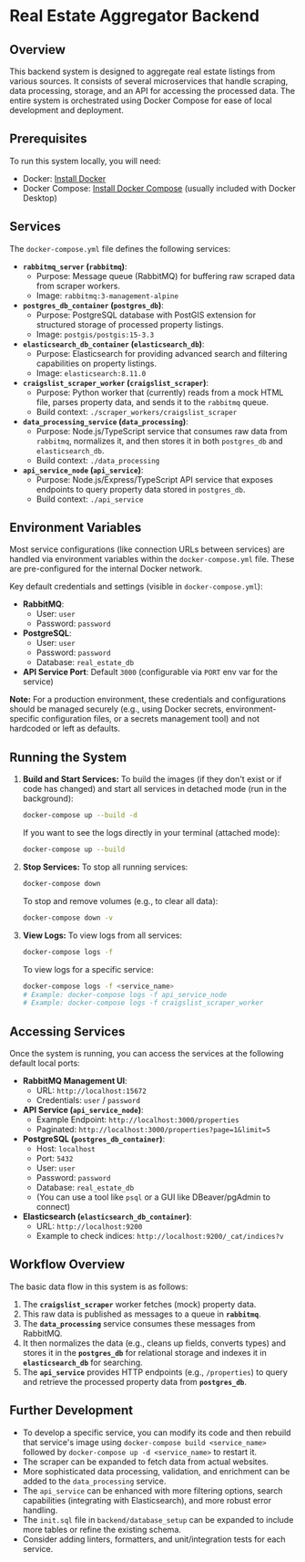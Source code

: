 # Real Estate Aggregator Backend

## Overview

This backend system is designed to aggregate real estate listings from various sources. It consists of several microservices that handle scraping, data processing, storage, and an API for accessing the processed data. The entire system is orchestrated using Docker Compose for ease of local development and deployment.

## Prerequisites

To run this system locally, you will need:
- Docker: [Install Docker](https://docs.docker.com/get-docker/)
- Docker Compose: [Install Docker Compose](https://docs.docker.com/compose/install/) (usually included with Docker Desktop)

## Services

The `docker-compose.yml` file defines the following services:

-   **`rabbitmq_server` (`rabbitmq`)**:
    -   Purpose: Message queue (RabbitMQ) for buffering raw scraped data from scraper workers.
    -   Image: `rabbitmq:3-management-alpine`
-   **`postgres_db_container` (`postgres_db`)**:
    -   Purpose: PostgreSQL database with PostGIS extension for structured storage of processed property listings.
    -   Image: `postgis/postgis:15-3.3`
-   **`elasticsearch_db_container` (`elasticsearch_db`)**:
    -   Purpose: Elasticsearch for providing advanced search and filtering capabilities on property listings.
    -   Image: `elasticsearch:8.11.0`
-   **`craigslist_scraper_worker` (`craigslist_scraper`)**:
    -   Purpose: Python worker that (currently) reads from a mock HTML file, parses property data, and sends it to the `rabbitmq` queue.
    -   Build context: `./scraper_workers/craigslist_scraper`
-   **`data_processing_service` (`data_processing`)**:
    -   Purpose: Node.js/TypeScript service that consumes raw data from `rabbitmq`, normalizes it, and then stores it in both `postgres_db` and `elasticsearch_db`.
    -   Build context: `./data_processing`
-   **`api_service_node` (`api_service`)**:
    -   Purpose: Node.js/Express/TypeScript API service that exposes endpoints to query property data stored in `postgres_db`.
    -   Build context: `./api_service`

## Environment Variables

Most service configurations (like connection URLs between services) are handled via environment variables within the `docker-compose.yml` file. These are pre-configured for the internal Docker network.

Key default credentials and settings (visible in `docker-compose.yml`):
-   **RabbitMQ**:
    -   User: `user`
    -   Password: `password`
-   **PostgreSQL**:
    -   User: `user`
    -   Password: `password`
    -   Database: `real_estate_db`
-   **API Service Port**: Default `3000` (configurable via `PORT` env var for the service)

**Note:** For a production environment, these credentials and configurations should be managed securely (e.g., using Docker secrets, environment-specific configuration files, or a secrets management tool) and not hardcoded or left as defaults.

## Running the System

1.  **Build and Start Services:**
    To build the images (if they don't exist or if code has changed) and start all services in detached mode (run in the background):
    ```bash
    docker-compose up --build -d
    ```
    If you want to see the logs directly in your terminal (attached mode):
    ```bash
    docker-compose up --build
    ```

2.  **Stop Services:**
    To stop all running services:
    ```bash
    docker-compose down
    ```
    To stop and remove volumes (e.g., to clear all data):
    ```bash
    docker-compose down -v
    ```

3.  **View Logs:**
    To view logs from all services:
    ```bash
    docker-compose logs -f
    ```
    To view logs for a specific service:
    ```bash
    docker-compose logs -f <service_name>
    # Example: docker-compose logs -f api_service_node
    # Example: docker-compose logs -f craigslist_scraper_worker
    ```

## Accessing Services

Once the system is running, you can access the services at the following default local ports:

-   **RabbitMQ Management UI**:
    -   URL: `http://localhost:15672`
    -   Credentials: `user` / `password`
-   **API Service (`api_service_node`)**:
    -   Example Endpoint: `http://localhost:3000/properties`
    -   Paginated: `http://localhost:3000/properties?page=1&limit=5`
-   **PostgreSQL (`postgres_db_container`)**:
    -   Host: `localhost`
    -   Port: `5432`
    -   User: `user`
    -   Password: `password`
    -   Database: `real_estate_db`
    -   (You can use a tool like `psql` or a GUI like DBeaver/pgAdmin to connect)
-   **Elasticsearch (`elasticsearch_db_container`)**:
    -   URL: `http://localhost:9200`
    -   Example to check indices: `http://localhost:9200/_cat/indices?v`

## Workflow Overview

The basic data flow in this system is as follows:

1.  The **`craigslist_scraper`** worker fetches (mock) property data.
2.  This raw data is published as messages to a queue in **`rabbitmq`**.
3.  The **`data_processing`** service consumes these messages from RabbitMQ.
4.  It then normalizes the data (e.g., cleans up fields, converts types) and stores it in the **`postgres_db`** for relational storage and indexes it in **`elasticsearch_db`** for searching.
5.  The **`api_service`** provides HTTP endpoints (e.g., `/properties`) to query and retrieve the processed property data from **`postgres_db`**.

## Further Development

-   To develop a specific service, you can modify its code and then rebuild that service's image using `docker-compose build <service_name>` followed by `docker-compose up -d <service_name>` to restart it.
-   The scraper can be expanded to fetch data from actual websites.
-   More sophisticated data processing, validation, and enrichment can be added to the `data_processing` service.
-   The `api_service` can be enhanced with more filtering options, search capabilities (integrating with Elasticsearch), and more robust error handling.
-   The `init.sql` file in `backend/database_setup` can be expanded to include more tables or refine the existing schema.
-   Consider adding linters, formatters, and unit/integration tests for each service.
